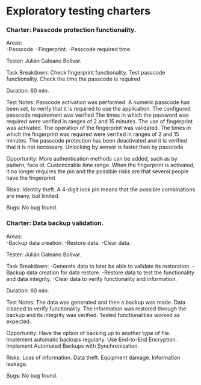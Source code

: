 # Exploratory testing  charters

### Charter: Passcode protection functionality.
Areas:  
-Passcode.
-Fingerprint.
-Passcode required time.

Tester: Julián Galeano Bolívar.

Task Breakdown:
Check fingerprint functionality.
Test passcode functionality.
Check the time the passcode is required

Duration: 60 min.

Test Notes:
Passcode activation was performed.
A numeric passcode has been set, to verify that it is required to use the application.
The configured passcode requirement was verified
The times in which the password was required were verified in ranges of 2 and 15 minutes.
The use of fingerprint was activated.
The operation of the fingerprint was validated.
The times in which the fingerprint was required were verified in ranges of 2 and 15 minutes.
The passcode protection has been deactivated and it is verified that it is not necessary.
Unlocking by sensor is faster than by passcode

Opportunity:
More authentication methods can be added, such as by pattern, face id.
Customizable time range.
When the fingerprint is activated, it no longer requires the pin and the possible risks are that several people have the fingerprint

Risks:
Identity theft.
A 4-digit lock pin means that the possible combinations are many, but limited.

Bugs: No bug found.

### Charter: Data backup validation.
Areas:  
-Backup data creation.
-Restore data.
-Clear data.

Tester: Julián Galeano Bolívar.

Task Breakdown:
-Generate data to later be able to validate its restoration.
-Backup data creation for data restore.
-Restore data to test the functionality and data integrity.
-Clear data to verify functionality and information.

Duration: 60 min.

Test Notes:
The data was generated and then a backup was made.
Data cleaned to verify functionality.
The information was restored through the backup and its integrity was verified.
Tested functionalities worked as expected.

Opportunity: Have the option of backing up to another type of file.
Implement automatic backups regularly.
Use End-to-End Encryption.
Implement Automated Backups with Synchronization.

Risks:
Loss of information.
Data theft.
Equipment damage.
Information leakage.

Bugs: No bug found.


